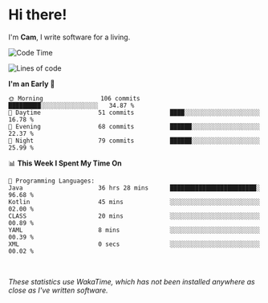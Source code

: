 # Hi there!
I'm **Cam**, I write software for a living.

<!--START_SECTION:waka-->
![Code Time](http://img.shields.io/badge/Code%20Time-282%20hrs%2029%20mins-blue)

![Lines of code](https://img.shields.io/badge/From%20Hello%20World%20I%27ve%20Written-73.3%20thousand%20lines%20of%20code-blue)

**I'm an Early 🐤** 

```text
🌞 Morning                106 commits         █████████░░░░░░░░░░░░░░░░   34.87 % 
🌆 Daytime                51 commits          ████░░░░░░░░░░░░░░░░░░░░░   16.78 % 
🌃 Evening                68 commits          ██████░░░░░░░░░░░░░░░░░░░   22.37 % 
🌙 Night                  79 commits          ██████░░░░░░░░░░░░░░░░░░░   25.99 % 
```


📊 **This Week I Spent My Time On** 

```text
💬 Programming Languages: 
Java                     36 hrs 28 mins      ████████████████████████░   96.68 % 
Kotlin                   45 mins             ░░░░░░░░░░░░░░░░░░░░░░░░░   02.00 % 
CLASS                    20 mins             ░░░░░░░░░░░░░░░░░░░░░░░░░   00.89 % 
YAML                     8 mins              ░░░░░░░░░░░░░░░░░░░░░░░░░   00.39 % 
XML                      0 secs              ░░░░░░░░░░░░░░░░░░░░░░░░░   00.02 % 
```


<!--END_SECTION:waka-->

<br>

_These statistics use WakaTime, which has not been installed anywhere as close as I've written software._
